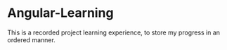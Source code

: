 # Angular-Learning
This is a recorded project learning experience, to store my progress in an ordered manner.
